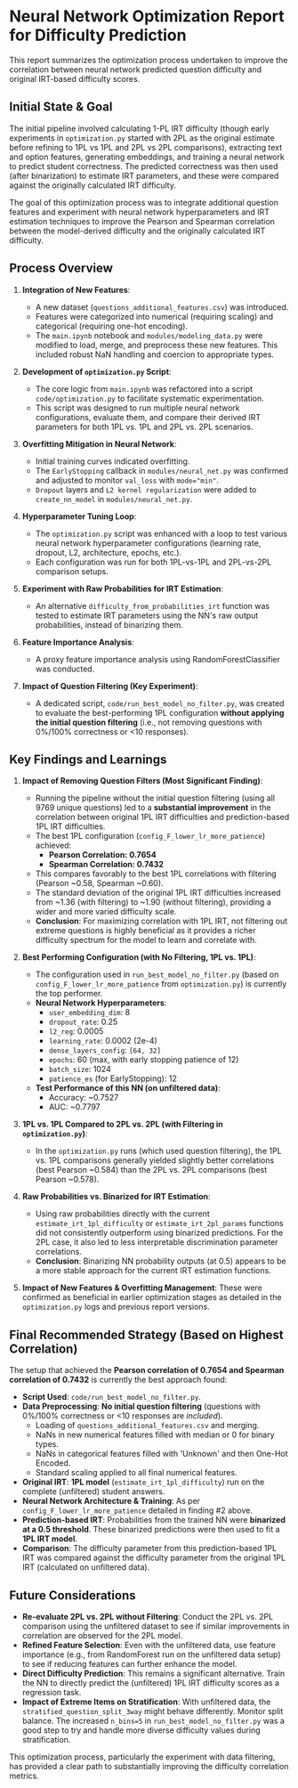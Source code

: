# Neural Network Optimization Report for Difficulty Prediction

This report summarizes the optimization process undertaken to improve the correlation between neural network predicted question difficulty and original IRT-based difficulty scores.

## Initial State & Goal

The initial pipeline involved calculating 1-PL IRT difficulty (though early experiments in `optimization.py` started with 2PL as the original estimate before refining to 1PL vs 1PL and 2PL vs 2PL comparisons), extracting text and option features, generating embeddings, and training a neural network to predict student correctness. The predicted correctness was then used (after binarization) to estimate IRT parameters, and these were compared against the originally calculated IRT difficulty.

The goal of this optimization process was to integrate additional question features and experiment with neural network hyperparameters and IRT estimation techniques to improve the Pearson and Spearman correlation between the model-derived difficulty and the originally calculated IRT difficulty.

## Process Overview

1.  **Integration of New Features**:
    *   A new dataset (`questions_additional_features.csv`) was introduced.
    *   Features were categorized into numerical (requiring scaling) and categorical (requiring one-hot encoding).
    *   The `main.ipynb` notebook and `modules/modeling_data.py` were modified to load, merge, and preprocess these new features. This included robust NaN handling and coercion to appropriate types.

2.  **Development of `optimization.py` Script**:
    *   The core logic from `main.ipynb` was refactored into a script `code/optimization.py` to facilitate systematic experimentation.
    *   This script was designed to run multiple neural network configurations, evaluate them, and compare their derived IRT parameters for both 1PL vs. 1PL and 2PL vs. 2PL scenarios.

3.  **Overfitting Mitigation in Neural Network**:
    *   Initial training curves indicated overfitting.
    *   The `EarlyStopping` callback in `modules/neural_net.py` was confirmed and adjusted to monitor `val_loss` with `mode="min"`.
    *   `Dropout` layers and `L2 kernel regularization` were added to `create_nn_model` in `modules/neural_net.py`.

4.  **Hyperparameter Tuning Loop**:
    *   The `optimization.py` script was enhanced with a loop to test various neural network hyperparameter configurations (learning rate, dropout, L2, architecture, epochs, etc.).
    *   Each configuration was run for both 1PL-vs-1PL and 2PL-vs-2PL comparison setups.

5.  **Experiment with Raw Probabilities for IRT Estimation**:
    *   An alternative `difficulty_from_probabilities_irt` function was tested to estimate IRT parameters using the NN's raw output probabilities, instead of binarizing them.

6.  **Feature Importance Analysis**:
    *   A proxy feature importance analysis using RandomForestClassifier was conducted.

7.  **Impact of Question Filtering (Key Experiment)**:
    *   A dedicated script, `code/run_best_model_no_filter.py`, was created to evaluate the best-performing 1PL configuration **without applying the initial question filtering** (i.e., not removing questions with 0%/100% correctness or <10 responses).

## Key Findings and Learnings

1.  **Impact of Removing Question Filters (Most Significant Finding)**:
    *   Running the pipeline without the initial question filtering (using all 9769 unique questions) led to a **substantial improvement** in the correlation between original 1PL IRT difficulties and prediction-based 1PL IRT difficulties.
    *   The best 1PL configuration (`config_F_lower_lr_more_patience`) achieved:
        *   **Pearson Correlation: 0.7654**
        *   **Spearman Correlation: 0.7432**
    *   This compares favorably to the best 1PL correlations with filtering (Pearson ~0.58, Spearman ~0.60).
    *   The standard deviation of the original 1PL IRT difficulties increased from ~1.36 (with filtering) to ~1.90 (without filtering), providing a wider and more varied difficulty scale.
    *   **Conclusion**: For maximizing correlation with 1PL IRT, not filtering out extreme questions is highly beneficial as it provides a richer difficulty spectrum for the model to learn and correlate with.

2.  **Best Performing Configuration (with No Filtering, 1PL vs. 1PL)**:
    *   The configuration used in `run_best_model_no_filter.py` (based on `config_F_lower_lr_more_patience` from `optimization.py`) is currently the top performer.
    *   **Neural Network Hyperparameters**:
        *   `user_embedding_dim`: 8
        *   `dropout_rate`: 0.25
        *   `l2_reg`: 0.0005
        *   `learning_rate`: 0.0002 (2e-4)
        *   `dense_layers_config`: `[64, 32]`
        *   `epochs`: 60 (max, with early stopping patience of 12)
        *   `batch_size`: 1024
        *   `patience_es` (for EarlyStopping): 12
    *   **Test Performance of this NN (on unfiltered data)**:
        *   Accuracy: ~0.7527
        *   AUC: ~0.7797

3.  **1PL vs. 1PL Compared to 2PL vs. 2PL (with Filtering in `optimization.py`)**:
    *   In the `optimization.py` runs (which used question filtering), the 1PL vs. 1PL comparisons generally yielded slightly better correlations (best Pearson ~0.584) than the 2PL vs. 2PL comparisons (best Pearson ~0.578).

4.  **Raw Probabilities vs. Binarized for IRT Estimation**:
    *   Using raw probabilities directly with the current `estimate_irt_1pl_difficulty` or `estimate_irt_2pl_params` functions did not consistently outperform using binarized predictions. For the 2PL case, it also led to less interpretable discrimination parameter correlations.
    *   **Conclusion**: Binarizing NN probability outputs (at 0.5) appears to be a more stable approach for the current IRT estimation functions.

5.  **Impact of New Features & Overfitting Management**: These were confirmed as beneficial in earlier optimization stages as detailed in the `optimization.py` logs and previous report versions.

## Final Recommended Strategy (Based on Highest Correlation)

The setup that achieved the **Pearson correlation of 0.7654 and Spearman correlation of 0.7432** is currently the best approach found:

*   **Script Used**: `code/run_best_model_no_filter.py`.
*   **Data Preprocessing**: **No initial question filtering** (questions with 0%/100% correctness or <10 responses are *included*).
    *   Loading of `questions_additional_features.csv` and merging.
    *   NaNs in new numerical features filled with median or 0 for binary types.
    *   NaNs in categorical features filled with 'Unknown' and then One-Hot Encoded.
    *   Standard scaling applied to all final numerical features.
*   **Original IRT**: **1PL model** (`estimate_irt_1pl_difficulty`) run on the complete (unfiltered) student answers.
*   **Neural Network Architecture & Training**: As per `config_F_lower_lr_more_patience` detailed in finding #2 above.
*   **Prediction-based IRT**: Probabilities from the trained NN were **binarized at a 0.5 threshold**. These binarized predictions were then used to fit a **1PL IRT model**.
*   **Comparison**: The difficulty parameter from this prediction-based 1PL IRT was compared against the difficulty parameter from the original 1PL IRT (calculated on unfiltered data).

## Future Considerations

*   **Re-evaluate 2PL vs. 2PL without Filtering**: Conduct the 2PL vs. 2PL comparison using the unfiltered dataset to see if similar improvements in correlation are observed for the 2PL model.
*   **Refined Feature Selection**: Even with the unfiltered data, use feature importance (e.g., from RandomForest run on the unfiltered data setup) to see if reducing features can further enhance the model.
*   **Direct Difficulty Prediction**: This remains a significant alternative. Train the NN to directly predict the (unfiltered) 1PL IRT difficulty scores as a regression task.
*   **Impact of Extreme Items on Stratification**: With unfiltered data, the `stratified_question_split_3way` might behave differently. Monitor split balance. The increased `n_bins=5` in `run_best_model_no_filter.py` was a good step to try and handle more diverse difficulty values during stratification.

This optimization process, particularly the experiment with data filtering, has provided a clear path to substantially improving the difficulty correlation metrics. 